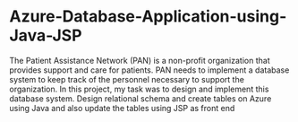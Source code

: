 # Azure-Database-Application-using-Java-JSP
The Patient Assistance Network (PAN) is a non-profit organization that provides support and care for patients. PAN needs to implement a database system to keep track of the personnel necessary to support the organization. In this project, my task was to design and implement this database system. Design relational schema and create tables on Azure using Java and also update the tables using JSP as front end

